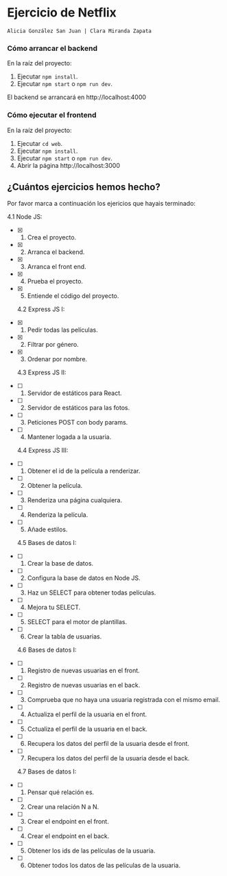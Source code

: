# Ejercicio de Netflix

```
Alicia González San Juan | Clara Miranda Zapata
```

### Cómo arrancar el **backend**

En la raíz del proyecto:

1. Ejecutar `npm install`.
1. Ejecutar `npm start` o `npm run dev`.

El backend se arrancará en http://localhost:4000

### Cómo ejecutar el **frontend**

En la raíz del proyecto:

1. Ejecutar `cd web`.
1. Ejecutar `npm install`.
1. Ejecutar `npm start` o `npm run dev`.
1. Abrir la página http://localhost:3000

## ¿Cuántos ejercicios hemos hecho?

Por favor marca a continuación los ejericios que hayais terminado:

4.1 Node JS:

- [x] 1. Crea el proyecto.
- [x] 2. Arranca el backend.
- [x] 3. Arranca el front end.
- [x] 4. Prueba el proyecto.
- [x] 5. Entiende el código del proyecto.

  4.2 Express JS I:

- [x] 1. Pedir todas las películas.
- [x] 2. Filtrar por género.
- [x] 3. Ordenar por nombre.

  4.3 Express JS II:

- [ ] 1. Servidor de estáticos para React.
- [ ] 2. Servidor de estáticos para las fotos.
- [ ] 3. Peticiones POST con body params.
- [ ] 4. Mantener logada a la usuaria.

  4.4 Express JS III:

- [ ] 1. Obtener el id de la película a renderizar.
- [ ] 2. Obtener la película.
- [ ] 3. Renderiza una página cualquiera.
- [ ] 4. Renderiza la película.
- [ ] 5. Añade estilos.

  4.5 Bases de datos I:

- [ ] 1. Crear la base de datos.
- [ ] 2. Configura la base de datos en Node JS.
- [ ] 3. Haz un SELECT para obtener todas películas.
- [ ] 4. Mejora tu SELECT.
- [ ] 5. SELECT para el motor de plantillas.
- [ ] 6. Crear la tabla de usuarias.

  4.6 Bases de datos I:

- [ ] 1. Registro de nuevas usuarias en el front.
- [ ] 2. Registro de nuevas usuarias en el back.
- [ ] 3. Comprueba que no haya una usuaria registrada con el mismo email.
- [ ] 4. Actualiza el perfil de la usuaria en el front.
- [ ] 5. Cctualiza el perfil de la usuaria en el back.
- [ ] 6. Recupera los datos del perfil de la usuaria desde el front.
- [ ] 7. Recupera los datos del perfil de la usuaria desde el back.

  4.7 Bases de datos I:

- [ ] 1. Pensar qué relación es.
- [ ] 2. Crear una relación N a N.
- [ ] 3. Crear el endpoint en el front.
- [ ] 4. Crear el endpoint en el back.
- [ ] 5. Obtener los ids de las películas de la usuaria.
- [ ] 6. Obtener todos los datos de las películas de la usuaria.
